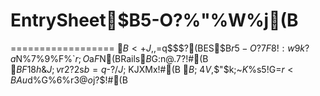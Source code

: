 # EntrySheet$B5-O?%"%W%j(B
==================
$B<+J,$,=q$$$?(BES$B$r5-O?$7$F8!:w$9$k$?$a$N%7%9%F%`$r;O$a$F$N(BRails$B$G:n@.$7$?!#(B  
$BF1$8$h$&$J;v$r2?2s$b=q$-$?$/$J$$;~$KJXMx!#(B
$B;~4V$,$"$k;~$K%m%0%$%s5!G=$r<BAu$d%G%6%$%s$r$3$@$o$j$?$$!#(B
